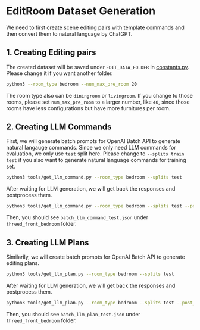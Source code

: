 # EditRoom Dataset Generation

We need to first create scene editing pairs with template commands and then convert them to natural language by ChatGPT.

## 1. Creating Editing pairs
The created dataset will be saved under `EDIT_DATA_FOLDER` in [constants.py](../constants.py). Please change it if you want another folder.

```bash
python3 --room_type bedroom --num_max_pre_room 20
```

The room type also can be `diningroom` or `livingroom`. If you change to those rooms, please set `num_max_pre_room` to a larger number, like `40`, since those rooms have less configurations but have more furnitures per room.

## 2. Creating LLM Commands

First, we will generate batch prompts for OpenAI Batch API to generate natural langauge commands. Since we only need LLM commands for evaluation, we only use `test` split here. Please change to `--splits train test` if you also want to generate natural language commands for training set.

```bash
python3 tools/get_llm_command.py --room_type bedroom --splits test
```

After waiting for LLM generation, we will get back the responses and postprocess them.

```bash
python3 tools/get_llm_command.py --room_type bedroom --splits test --post_processing
```

Then, you should see `batch_llm_command_test.json` under `threed_front_bedroom` folder.

## 3. Creating LLM Plans

Similarily, we will create batch prompts for OpenAI Batch API to generate editing plans.

```bash
python3 tools/get_llm_plan.py --room_type bedroom --splits test
```

After waiting for LLM generation, we will get back the responses and postprocess them.

```bash
python3 tools/get_llm_plan.py --room_type bedroom --splits test --post_processing
```

Then, you should see `batch_llm_plan_test.json` under `threed_front_bedroom` folder.

